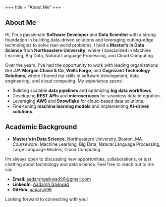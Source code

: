 +++
title = "About Me"
+++

## About Me

Hi, I'm a passionate **Software Developer** and **Data Scientist** with a strong foundation in building data-driven solutions and leveraging cutting-edge technologies to solve real-world problems. I hold a **Master’s in Data Science** from **Northeastern University**, where I specialized in Machine Learning, Big Data, Natural Language Processing, and Cloud Computing.

Over the years, I've had the opportunity to work with leading organizations like **J.P. Morgan Chase & Co**, **Wells Fargo**, and **Cognizant Technology Solutions**, where I honed my skills in software development, data engineering, and cloud computing. My experience spans:
- Building scalable **data pipelines** and optimizing **big data workflows**.
- Developing **REST APIs** and **microservices** for seamless data integration.
- Leveraging **AWS** and **Snowflake** for cloud-based data solutions.
- Fine-tuning **machine learning models** and implementing **AI-driven solutions**.

## Academic Background
- **Master’s in Data Science**, Northeastern University, Boston, MA  
  *Coursework*: Machine Learning, Big Data, Natural Language Processing, Large Language Models, Cloud Computing

I’m always open to discussing new opportunities, collaborations, or just chatting about technology and data science. Feel free to reach out to me via:
- **Email**: [aadarshgaikwad96@gmail.com](mailto:aadarshgaikwad96@gmail.com)
- **LinkedIn**: [Aadarsh Gaikwad](https://www.linkedin.com/in/aadarsh-gaikwad-940549a5/)
- **GitHub**: [aadarsh96](https://github.com/aadarsh96)

Looking forward to connecting with you!